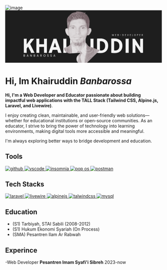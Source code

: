 ![image](https://github.com/user-attachments/assets/26d68620-1313-464b-9d5e-307b7dabd87a)![banner](https://github.com/Banbarossa/Banbarossa/blob/main/banner.png?raw=true)

# Hi, Im Khairuddin *Banbarossa* 
**Hi, I'm a Web Developer and Educator passionate about building impactful web applications with the TALL Stack (Tailwind CSS, Alpine.js, Laravel, and Livewire)**.

I enjoy creating clean, maintainable, and user-friendly web solutions—whether for educational institutions or open-source communities. As an educator, I strive to bring the power of technology into learning environments, making digital tools more accessible and meaningful.

I'm always exploring better ways to bridge development and education.


## Tools
<a href="https://github.com" target="_blank"> <img src="https://cdn.jsdelivr.net/gh/devicons/devicon/icons/github/github-original.svg" alt="github" width="40" height="40"/> </a>
<a href="https://code.visualstudio.com/" target="_blank"> <img src="https://cdn.jsdelivr.net/gh/devicons/devicon/icons/vscode/vscode-original.svg" alt="vscode" width="40" height="40"/> </a>
<a href="https://insomnia.rest/" target="_blank"> <img src="https://icon.icepanel.io/Technology/svg/Insomnia.svg" alt="insomnia" width="40" height="40"/> </a>
<a href="https://system76.com/" target="_blank"> <img src="https://freesvg.org/img/1634275856Pop_OS-Logo-nobg.png" alt="pop os" width="40" height="40"/> </a>
<a href="https://postman.com" target="_blank" rel="noreferrer"> <img src="https://www.vectorlogo.zone/logos/getpostman/getpostman-icon.svg" alt="postman" width="40" height="40"/> </a>

## Tech Stacks
<a href="#" target="_blank" rel="noreferrer"> <img src="https://icon.icepanel.io/Technology/svg/Laravel.svg" alt="laravel" width="40" height="40"/> </a>
<a href="#" target="_blank" rel="noreferrer"> <img src="https://icon.icepanel.io/Technology/svg/Livewire.svg" alt="livewire" width="40" height="40"/> </a>
<a href="#" target="_blank" rel="noreferrer"> <img src="https://icon.icepanel.io/Technology/svg/Alpine.js.svg" alt="alpinejs" width="40" height="40"/> </a>
<a href="#" target="_blank" rel="noreferrer"> <img src="https://icon.icepanel.io/Technology/svg/Tailwind-CSS.svg" alt="talwindcss" width="40" height="40"/> </a>
<a href="https://www.mysql.com/" target="_blank" rel="noreferrer"> <img src="https://icon.icepanel.io/Technology/svg/MySQL.svg" alt="mysql" width="40" height="40"/> </a>



## Education
- (S1) Tarbiyah, STAI Sabili (2008-2012)
- (S1) Hukum Ekonomi Syariah (On Process)
- (SMA) Pesantren Ilam Ar Rabwah

## Experince
-Web Developer **Pesantren Imam Syafi'i Sibreh** 2023-now


